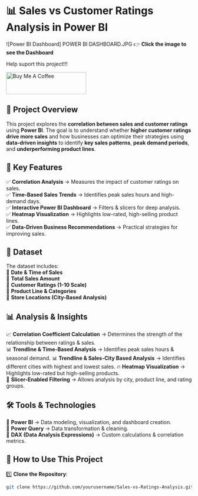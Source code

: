 # 📊 Sales vs Customer Ratings Analysis in Power BI  

![Power BI Dashboard] POWER BI DASHBOARD.JPG 
👉 **Click the image to see the Dashboard** 

Help suport this project!!!

<a href="https://www.buymeacoffee.com/seyiphysica" target="_blank"><img src="https://cdn.buymeacoffee.com/buttons/v2/default-yellow.png" alt="Buy Me A Coffee" style="height: 60px !important;width: 217px !important;" ></a>

## 📌 Project Overview  
This project explores the **correlation between sales and customer ratings** using **Power BI**. The goal is to understand whether **higher customer ratings drive more sales** and how businesses can optimize their strategies using **data-driven insights** to identify **key sales patterns**, **peak demand periods**, and **underperforming product lines**.

## 🚀 Key Features  
✅ **Correlation Analysis** → Measures the impact of customer ratings on sales.  
✅ **Time-Based Sales Trends** → Identifies peak sales hours and high-demand days.  
✅ **Interactive Power BI Dashboard** → Filters & slicers for deep analysis.  
✅ **Heatmap Visualization** → Highlights low-rated, high-selling product lines.  
✅ **Data-Driven Business Recommendations** → Practical strategies for improving sales.  

## 📁 Dataset  
The dataset includes:  
📌 **Date & Time of Sales**  
📌 **Total Sales Amount**  
📌 **Customer Ratings (1-10 Scale)**  
📌 **Product Line & Categories**  
📌 **Store Locations (City-Based Analysis)**  

## 📊 Analysis & Insights  
📈 **Correlation Coefficient Calculation** → Determines the strength of the relationship between ratings & sales.  
📊 **Trendline & Time-Based Analysis** → Identifies peak sales hours & seasonal demand.
📊 **Trendline & Sales-City Based Analysis** → Identifies different cities with highest and lowest sales.
🔥 **Heatmap Visualization** → Highlights low-rated but high-selling products.  
🎯 **Slicer-Enabled Filtering** → Allows analysis by city, product line, and rating groups.  

## 🛠️ Tools & Technologies  
🔹 **Power BI** → Data modeling, visualization, and dashboard creation.  
🔹 **Power Query** → Data transformation & cleaning.  
🔹 **DAX (Data Analysis Expressions)** → Custom calculations & correlation metrics.  

## 📌 How to Use This Project  
1️⃣ **Clone the Repository**:  
```sh
git clone https://github.com/yourusername/Sales-vs-Ratings-Analysis.git
